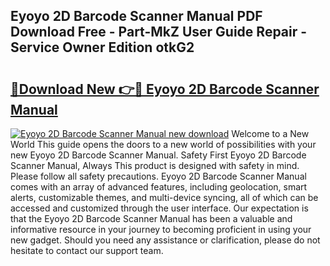 ## Eyoyo 2D Barcode Scanner Manual PDF Download Free - Part-MkZ User Guide Repair - Service Owner Edition otkG2

# <h2><a href="http://bc11925.oget.top/?id=Eyoyo+2D+Barcode+Scanner+Manual">🔗Download New 👉🔴 Eyoyo 2D Barcode Scanner Manual</a></h2>

[![Eyoyo 2D Barcode Scanner Manual new download](https://i.imgur.com/5g1atiW.png)](http://bc11925.oget.top/?id=Eyoyo+2D+Barcode+Scanner+Manual)
Welcome to a New World This guide opens the doors to a new world of possibilities with your new Eyoyo 2D Barcode Scanner Manual. Safety First Eyoyo 2D Barcode Scanner Manual, Always This product is designed with safety in mind. Please follow all safety precautions. Eyoyo 2D Barcode Scanner Manual comes with an array of advanced features, including geolocation, smart alerts, customizable themes, and multi-device syncing, all of which can be accessed and customized through the user interface. Our expectation is that the Eyoyo 2D Barcode Scanner Manual has been a valuable and informative resource in your journey to becoming proficient in using your new gadget. Should you need any assistance or clarification, please do not hesitate to contact our support team.

